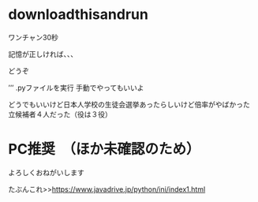 # downloadthisandrun

ワンチャン30秒

記憶が正しければ、、、


どうぞ


’’’
.pyファイルを実行
手動でやってもいいよ

どうでもいいけど日本人学校の生徒会選挙あったらしいけど倍率がやばかった
立候補者４人だった（役は３役）


# PC推奨　（ほか未確認のため）
よろしくおねがいします


たぶんこれ>>https://www.javadrive.jp/python/ini/index1.html
